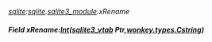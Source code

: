 _[sqlite](../../modules/sqlite/sqlite-module.md):[sqlite](../../modules/sqlite/sqlite-module.md).[sqlite3\_module](../../modules/sqlite/sqlite-sqlite3_module.md).xRename_
##### Field xRename:[Int](../../modules/wonkey/wonkey-types-int.md)([sqlite3_vtab](../../modules/sqlite/sqlite-sqlite3_vtab.md) Ptr,[wonkey.types.Cstring](../../modules/wonkey/wonkey-types-cstring.md))
